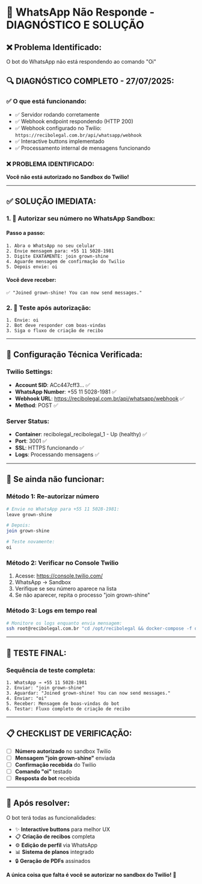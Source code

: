 # 🚨 WhatsApp Não Responde - DIAGNÓSTICO E SOLUÇÃO

## ❌ **Problema Identificado:**
O bot do WhatsApp não está respondendo ao comando "Oi"

## 🔍 **DIAGNÓSTICO COMPLETO - 27/07/2025:**

### ✅ **O que está funcionando:**
- ✅ Servidor rodando corretamente 
- ✅ Webhook endpoint respondendo (HTTP 200)
- ✅ Webhook configurado no Twilio: `https://recibolegal.com.br/api/whatsapp/webhook`
- ✅ Interactive buttons implementado
- ✅ Processamento internal de mensagens funcionando

### ❌ **PROBLEMA IDENTIFICADO:**
**Você não está autorizado no Sandbox do Twilio!**

---

## ✅ **SOLUÇÃO IMEDIATA:**

### **1. 📱 Autorizar seu número no WhatsApp Sandbox:**

#### **Passo a passo:**
```
1. Abra o WhatsApp no seu celular
2. Envie mensagem para: +55 11 5028-1981  
3. Digite EXATAMENTE: join grown-shine
4. Aguarde mensagem de confirmação do Twilio
5. Depois envie: oi
```

#### **Você deve receber:**
```
✅ "Joined grown-shine! You can now send messages."
```

### **2. 🧪 Teste após autorização:**
```
1. Envie: oi
2. Bot deve responder com boas-vindas
3. Siga o fluxo de criação de recibo
```

---

## 🔧 **Configuração Técnica Verificada:**

### **Twilio Settings:**
- **Account SID**: ACc447cff3... ✅
- **WhatsApp Number**: +55 11 5028-1981 ✅
- **Webhook URL**: https://recibolegal.com.br/api/whatsapp/webhook ✅
- **Method**: POST ✅

### **Server Status:**
- **Container**: recibolegal_recibolegal_1 - Up (healthy) ✅
- **Port**: 3001 ✅
- **SSL**: HTTPS funcionando ✅
- **Logs**: Processando mensagens ✅

---

## 🚨 **Se ainda não funcionar:**

### **Método 1: Re-autorizar número**
```bash
# Envie no WhatsApp para +55 11 5028-1981:
leave grown-shine

# Depois:
join grown-shine

# Teste novamente:
oi
```

### **Método 2: Verificar no Console Twilio**
1. Acesse: https://console.twilio.com/
2. WhatsApp → Sandbox
3. Verifique se seu número aparece na lista
4. Se não aparecer, repita o processo "join grown-shine"

### **Método 3: Logs em tempo real**
```bash
# Monitore os logs enquanto envia mensagem:
ssh root@recibolegal.com.br "cd /opt/recibolegal && docker-compose -f docker-compose.prod.yml logs -f recibolegal"
```

---

## 🎯 **TESTE FINAL:**

### **Sequência de teste completa:**
```
1. WhatsApp → +55 11 5028-1981
2. Enviar: "join grown-shine"
3. Aguardar: "Joined grown-shine! You can now send messages."
4. Enviar: "oi"
5. Receber: Mensagem de boas-vindas do bot
6. Testar: Fluxo completo de criação de recibo
```

---

## 📋 **CHECKLIST DE VERIFICAÇÃO:**

- [ ] **Número autorizado** no sandbox Twilio
- [ ] **Mensagem "join grown-shine"** enviada
- [ ] **Confirmação recebida** do Twilio
- [ ] **Comando "oi"** testado
- [ ] **Resposta do bot** recebida

---

## 🎉 **Após resolver:**

O bot terá todas as funcionalidades:
- ✨ **Interactive buttons** para melhor UX
- 📋 **Criação de recibos** completa
- ⚙️ **Edição de perfil** via WhatsApp
- 📊 **Sistema de planos** integrado
- 🔒 **Geração de PDFs** assinados

**A única coisa que falta é você se autorizar no sandbox do Twilio!** 🔑
